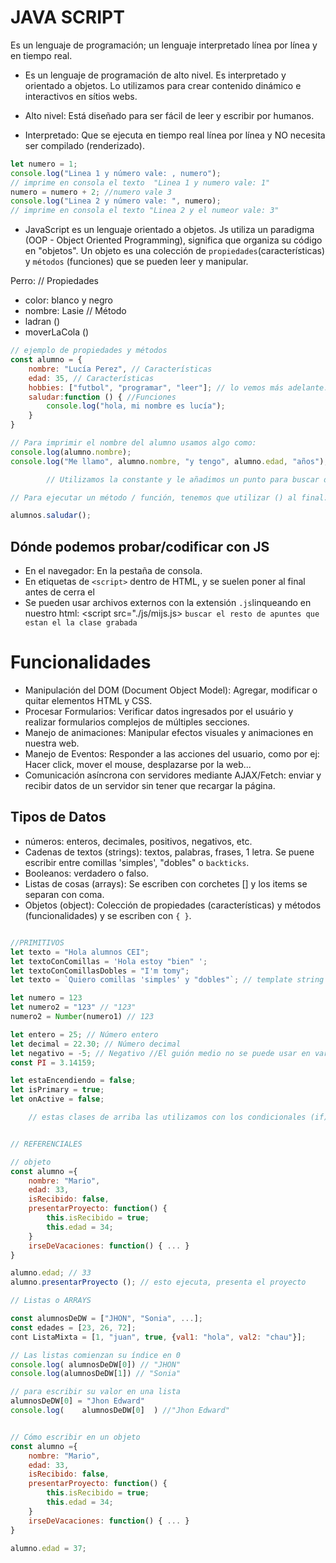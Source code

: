 # JAVA SCRIPT
Es un lenguaje de programación; un lenguaje interpretado línea por línea y en tiempo real.

- Es un lenguaje de programación de alto nivel. Es interpretado y orientado a objetos. Lo utilizamos para crear contenido dinámico e interactivos en sítios webs.

- Alto nivel: Está diseñado para ser fácil de leer y escribir por humanos.
- Interpretado: Que se ejecuta en tiempo real línea por línea y NO necesita ser compilado (renderizado).

```js
let numero = 1;
console.log("Linea 1 y número vale: , numero"); 
// imprime en consola el texto  "Linea 1 y numero vale: 1"
numero = numero + 2; //numero vale 3
console.log("Linea 2 y número vale: ", numero);
// imprime en consola el texto "Linea 2 y el numeor vale: 3"
```

- JavaScript es un lenguaje orientado a objetos. Js utiliza un paradigma (OOP - Object Oriented Programming), significa que organiza su código en "objetos". Un objeto es una colección de `propiedades`(características) y `métodos` (funciones) que se pueden leer y manipular.

Perro:
// Propiedades
- color: blanco y negro
- nombre: Lasie
// Método
- ladran ()
- moverLaCola ()

```js
// ejemplo de propiedades y métodos
const alumno = {
    nombre: "Lucía Perez", // Características
    edad: 35, // Características
    hobbies: ["futbol", "programar", "leer"]; // lo vemos más adelante. Es una lista
    saludar:function () { //Funciones
        console.log("hola, mi nombre es lucía");
    }
}

// Para imprimir el nombre del alumno usamos algo como:
console.log(alumno.nombre);
console.log("Me llamo", alumno.nombre, "y tengo", alumno.edad, "años"); // Me llamo Lucía Perez y tengo 35 años

        // Utilizamos la constante y le añadimos un punto para buscar dentro de ella. En este caso la constante es `alumno` y queremos buscar el nombre, así que haremos: alumnos.nombre

// Para ejecutar un método / función, tenemos que utilizar () al final. Pero sigue la misma dinámica que en la primera parte

alumnos.saludar();
```

## Dónde podemos probar/codificar con JS

- En el navegador: En la pestaña de consola.
- En etiquetas de `<script>` dentro de HTML, y se suelen poner al final antes de cerra el </body>
- Se pueden usar archivos externos con la extensión `.js`linqueando en nuestro html: <script src="./js/mijs.js> `buscar el resto de apuntes que estan el la clase grabada`



# Funcionalidades

- Manipulación del DOM (Document Object Model): Agregar, modificar o quitar elementos HTML y CSS.
- Procesar Formularios: Verificar datos ingresados por el usuário y realizar formularios complejos de múltiples secciones.
- Manejo de animaciones: Manipular efectos visuales y animaciones en nuestra web.
- Manejo de Eventos: Responder a las acciones del usuario, como por ej: Hacer click, mover el mouse, desplazarse por la web...
- Comunicación asíncrona con servidores mediante AJAX/Fetch: enviar y recibir datos de un servidor sin tener que recargar la página.

## Tipos de Datos
- números: enteros, decimales, positivos, negativos, etc.
- Cadenas de textos (strings): textos, palabras, frases, 1 letra. Se puene escribir entre comillas 'simples', "dobles" o `backticks`.
- Booleanos: verdadero o falso.
- Listas de cosas (arrays): Se escriben con corchetes [] y los items se separan con coma.
- Objetos (object): Colección de propiedades (características) y métodos (funcionalidades) y se escriben con `{ }`.

```js

//PRIMITIVOS
let texto = "Hola alumnos CEI";
let textoConComillas = 'Hola estoy "bien" ';
let textoConComillasDobles = "I'm tomy";
let texto = `Quiero comillas 'simples' y "dobles"`; // template string (PLANTILLA)

let numero = 123
let numero2 = "123" // "123"
numero2 = Number(numero1) // 123

let entero = 25; // Número entero
let decimal = 22.30; // Número decimal
let negativo = -5; // Negativo //El guión medio no se puede usar en variables
const PI = 3.14159;

let estaEncendiendo = false;
let isPrimary = true;
let onActive = false;

    // estas clases de arriba las utilizamos con los condicionales (if)


// REFERENCIALES

// objeto
const alumno ={
    nombre: "Mario",
    edad: 33,
    isRecibido: false,
    presentarProyecto: function() {
        this.isRecibido = true;
        this.edad = 34;
    }
    irseDeVacaciones: function() { ... }
}

alumno.edad; // 33
alumno.presentarProyecto (); // esto ejecuta, presenta el proyecto

// Listas o ARRAYS

const alumnosDeDW = ["JHON", "Sonia", ...];
const edades = [23, 26, 72];
cont ListaMixta = [1, "juan", true, {val1: "hola", val2: "chau"}];

// Las listas comienzan su índice en 0
console.log( alumnosDeDW[0]) // "JHON"
console.log(alumnosDeDW[1]) // "Sonia"

// para escribir su valor en una lista
alumnosDeDW[0] = "Jhon Edward"
console.log(    alumnosDeDW[0]  ) //"Jhon Edward"


// Cómo escribir en un objeto
const alumno ={
    nombre: "Mario",
    edad: 33,
    isRecibido: false,
    presentarProyecto: function() {
        this.isRecibido = true;
        this.edad = 34;
    }
    irseDeVacaciones: function() { ... }
}

alumno.edad = 37;
```